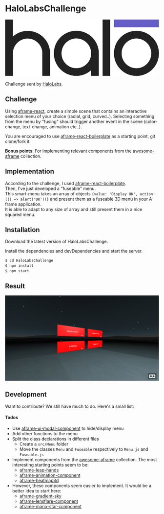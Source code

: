 # HaloLabsChallenge

[![Logo HaloLabs](https://github.com/DavAnaton/HaloLabsChallenge/raw/master/Docs/logo.png)]()

Challenge sent by [HaloLabs](https://www.halolabs.io/).<br/>

## Challenge
Using [aframe-react](https://github.com/ngokevin/aframe-react), create a simple scene that contains an interactive selection menu of your choice (radial, grid, curved..). Selecting something from the menu by "fusing" should trigger another event in the scene (color-change, text-change, animation etc..).

You are encouraged to use [aframe-react-boilerplate](https://github.com/ngokevin/aframe-react-boilerplate) as a starting point, git clone/fork it.

**Bonus points**: For implementing relevant components from the [awesome-aframe](https://github.com/aframevr/awesome-aframe) collection.
## Implementation
According to the challenge, I used [aframe-react-boilerplate](https://github.com/ngokevin/aframe-react-boilerplate).<br/>
Then, I've just developed a "fuseable" menu.<br/>
This smart-menu takes an array of objects ```{value: 'Display OK', action: (() => alert('OK'))}``` and present them as a fuseable 3D menu in your A-frame application.<br/>
It is able to adapt to any size of array and still present them in a nice squared menu.
## Installation
Download the latest version of HaloLabsChallenge.

Install the dependencies and devDependencies and start the server.

```sh
$ cd HaloLabsChallenge
$ npm install
$ npm start
```

## Result
[![Logo HaloLabs](https://github.com/DavAnaton/HaloLabsChallenge/raw/master/Docs/Screenshot.png)]()

## Development

Want to contribute?
We still have much to do. Here's a small list:
#### Todos

- Use [aframe-ui-modal-component](https://www.npmjs.com/package/aframe-ui-modal-component) to hide/display menu
- Add other functions to the menu
- Split the class declarations in different files 
	- Create a ```src/Menu``` folder
	- Move the classes ```Menu``` and ```Fuseable``` respectively to ```Menu.js``` and ```Fuseable.js```
- Implement components from the [awesome-aframe](https://github.com/aframevr/awesome-aframe) collection. The most interesting starting points seem to be:
	- [aframe-leap-hands](https://github.com/openleap/aframe-leap-hands)
	- [aframe-animation-component](https://github.com/ngokevin/aframe-animation-component)
	- [aframe-heatmap3d](https://github.com/morandd/aframe-heatmap3d)
- However, these components seem easier to implement. It would be a better idea to start here:
	- [aframe-gradient-sky](https://github.com/zcanter/aframe-gradient-sky)
	- [aframe-lensflare-component](https://github.com/mokargas/aframe-lensflare-component)
	- [aframe-mario-star-component](https://github.com/casonclagg/aframe-mario-star-component)